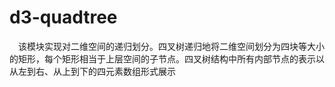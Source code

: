# d3-quadtree

&ensp;&ensp;该模块实现对二维空间的递归划分。四叉树递归地将二维空间划分为四块等大小的矩形，每个矩形相当于上层空间的子节点。四叉树结构中所有内部节点的表示以从左到右、从上到下的四元素数组形式展示
